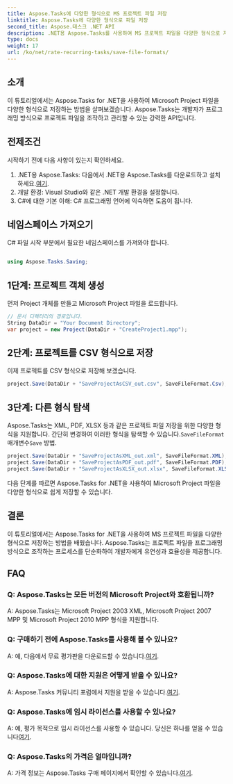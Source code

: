 ```yaml
---
title: Aspose.Tasks에 다양한 형식으로 MS 프로젝트 파일 저장
linktitle: Aspose.Tasks에 다양한 형식으로 파일 저장
second_title: Aspose.태스크 .NET API
description: .NET용 Aspose.Tasks를 사용하여 MS 프로젝트 파일을 다양한 형식으로 저장하는 방법을 알아보세요. 효율적인 프로젝트 관리를 위한 쉬운 단계.
type: docs
weight: 17
url: /ko/net/rate-recurring-tasks/save-file-formats/
---
```

## 소개
이 튜토리얼에서는 Aspose.Tasks for .NET을 사용하여 Microsoft Project 파일을 다양한 형식으로 저장하는 방법을 살펴보겠습니다. Aspose.Tasks는 개발자가 프로그래밍 방식으로 프로젝트 파일을 조작하고 관리할 수 있는 강력한 API입니다.
## 전제조건
시작하기 전에 다음 사항이 있는지 확인하세요.
1.  .NET용 Aspose.Tasks: 다음에서 .NET용 Aspose.Tasks를 다운로드하고 설치하세요.[여기](https://releases.aspose.com/tasks/net/).
2. 개발 환경: Visual Studio와 같은 .NET 개발 환경을 설정합니다.
3. C#에 대한 기본 이해: C# 프로그래밍 언어에 익숙하면 도움이 됩니다.

## 네임스페이스 가져오기
C# 파일 시작 부분에서 필요한 네임스페이스를 가져와야 합니다.
```csharp

using Aspose.Tasks.Saving;
```
## 1단계: 프로젝트 객체 생성
먼저 Project 개체를 만들고 Microsoft Project 파일을 로드합니다.
```csharp
// 문서 디렉터리의 경로입니다.
String DataDir = "Your Document Directory";
var project = new Project(DataDir + "CreateProject1.mpp");
```
## 2단계: 프로젝트를 CSV 형식으로 저장
이제 프로젝트를 CSV 형식으로 저장해 보겠습니다. 
```csharp
project.Save(DataDir + "SaveProjectAsCSV_out.csv", SaveFileFormat.Csv);
```
## 3단계: 다른 형식 탐색
 Aspose.Tasks는 XML, PDF, XLSX 등과 같은 프로젝트 파일 저장을 위한 다양한 형식을 지원합니다. 간단히 변경하여 이러한 형식을 탐색할 수 있습니다.`SaveFileFormat` 매개변수`Save` 방법.
```csharp
project.Save(DataDir + "SaveProjectAsXML_out.xml", SaveFileFormat.XML);
project.Save(DataDir + "SaveProjectAsPDF_out.pdf", SaveFileFormat.PDF);
project.Save(DataDir + "SaveProjectAsXLSX_out.xlsx", SaveFileFormat.XLSX);
```
다음 단계를 따르면 Aspose.Tasks for .NET을 사용하여 Microsoft Project 파일을 다양한 형식으로 쉽게 저장할 수 있습니다.

## 결론
이 튜토리얼에서는 Aspose.Tasks for .NET을 사용하여 MS 프로젝트 파일을 다양한 형식으로 저장하는 방법을 배웠습니다. Aspose.Tasks는 프로젝트 파일을 프로그래밍 방식으로 조작하는 프로세스를 단순화하여 개발자에게 유연성과 효율성을 제공합니다.
## FAQ
### Q: Aspose.Tasks는 모든 버전의 Microsoft Project와 호환됩니까?
A: Aspose.Tasks는 Microsoft Project 2003 XML, Microsoft Project 2007 MPP 및 Microsoft Project 2010 MPP 형식을 지원합니다.
### Q: 구매하기 전에 Aspose.Tasks를 사용해 볼 수 있나요?
 A: 예, 다음에서 무료 평가판을 다운로드할 수 있습니다.[여기](https://releases.aspose.com/).
### Q: Aspose.Tasks에 대한 지원은 어떻게 받을 수 있나요?
 A: Aspose.Tasks 커뮤니티 포럼에서 지원을 받을 수 있습니다.[여기](https://forum.aspose.com/c/tasks/15).
### Q: Aspose.Tasks에 임시 라이선스를 사용할 수 있나요?
 A: 예, 평가 목적으로 임시 라이선스를 사용할 수 있습니다. 당신은 하나를 얻을 수 있습니다[여기](https://purchase.aspose.com/temporary-license/).
### Q: Aspose.Tasks의 가격은 얼마입니까?
 A: 가격 정보는 Aspose.Tasks 구매 페이지에서 확인할 수 있습니다.[여기](https://purchase.aspose.com/buy).
